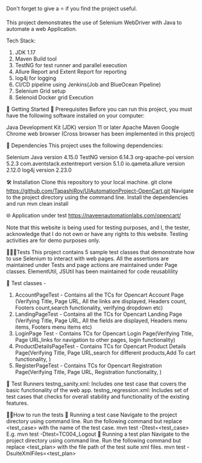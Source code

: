 Don't forget to give a ⭐ if you find the project useful.

This project demonstrates the use of Selenium WebDriver with Java to automate a web Application.

Tech Stack:
1. JDK 1.17
2. Maven Build tool
3. TestNG for test runner and parallel execution
4. Allure Report and Extent Report for reporting
5. log4j for logging
6. CI/CD pipeline using Jenkins(Job and BlueOcean Pipeline)
7. Selenium Grid setup
8. Selenoid Docker grid Execution

🚀 Getting Started
🚧 Prerequisites
Before you can run this project, you must have the following software installed on your computer:

Java Development Kit (JDK) version 11 or later
Apache Maven
Google Chrome web browser (Cross browser has been implemented in this project)

🔗 Dependencies
This project uses the following dependencies:

Selenium Java version 4.15.0
TestNG version 6.14.3
org-apache-poi version 5.2.3
com.aventstack.extentreport version 5.1.0
io.qameta.allure version 2.12.0
log4j version 2.23.0

🛠️ Installation
Clone this repository to your local machine.
git clone https://github.com/TapashiRoy/UIAutomationProject-OpenCart.git
Navigate to the project directory using the command line.
Install the dependencies and run mvn clean install

🌐 Application under test
https://naveenautomationlabs.com/opencart/

Note that this website is being used for testing purposes, and I, the tester, acknowledge that I do not own or have any rights to this website. Testing activities are for demo purposes only.

👨🏼‍🔬Tests
This project contains 5 sample test classes that demonstrate how to use Selenium to interact with web pages.
All the assertions are maintained under Tests and page actions are maintained under Page classes. ElementUtil, JSUtil has been maintained for code reusablility

🧪 Test classes - 
1. AccountPageTest - Contains all the TCs for Opencart Account Page (Verifying Title, Page URL, All the links are displayed, Headers count, Footers count,search functionality, verifying dropdown etc)
2. LandingPageTest - Contains all the TCs for Opencart Landing Page (Verifying Title, Page URL, All the fields are displayed, Headers menu items, Footers menu items etc)
3. LoginPage Test -  Contains TCs for Opencart Login Page(Verifying Title, Page URL,links for navigation to other pages, login functionality)
4. ProductDetailsPageTest - Contains TCs for Opencart Product Details Page(Verifying Title, Page URL,search for different products,Add To cart functionality, )
5. RegisterPageTest - Contains TCs for Opencart Registration Page(Verifying Title, Page URL, Registration functionality, )

📝 Test Runners 
testng_sanity.xml: Includes one test case that covers the basic functionality of the web app.
testng_regression.xml: Includes set of test cases that checks for overall stability and functionality of the existing features.

🏃🏽How to run the tests
🚦 Running a test case
Navigate to the project directory using command line.
Run the following command but replace <test_case> with the name of the test case.
mvn test -Dtest=<test_case>
E.g. mvn test -Dtest=TC004_Logout
🚦 Running a test plan
Navigate to the project directory using command line.
Run the following command but replace <test_plan> with the file path of the test suite xml files.
mvn test -DsuiteXmlFiles=<test_plan>






